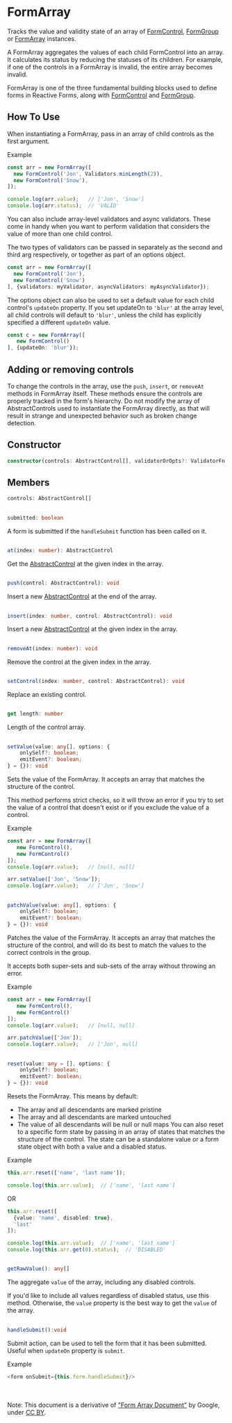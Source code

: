 # FormArray

Tracks the value and validity state of an array of [FormControl](FormControl.md), [FormGroup](FormGroup.md) 
or [FormArray](FormArray.md) instances.

A FormArray aggregates the values of each child FormControl into an array. 
It calculates its status by reducing the statuses of its children.
For example, if one of the controls in a FormArray is invalid, the entire array becomes invalid.

FormArray is one of the three fundamental building blocks used to define forms in Reactive Forms, 
along with [FormControl](FormControl.md) and [FormGroup](FormGroup.md).

## How To Use
When instantiating a FormArray, pass in an array of child controls as the first argument.

Example

```ts
const arr = new FormArray([
  new FormControl('Jon', Validators.minLength(2)),
  new FormControl('Snow'),
]);

console.log(arr.value);   // ['Jon', 'Snow']
console.log(arr.status);  // 'VALID'
```
You can also include array-level validators and async validators. 
These come in handy when you want to perform validation that considers the value of more than one child control.

The two types of validators can be passed in separately as the second and third arg respectively, 
or together as part of an options object.
```ts
const arr = new FormArray([
  new FormControl('Jon'),
  new FormControl('Snow')
], {validators: myValidator, asyncValidators: myAsyncValidator});
```
The options object can also be used to set a default value for each child control's `updateOn` property. 
If you set updateOn to `'blur'` at the array level, all child controls will default to `'blur'`, 
unless the child has explicitly specified a different `updateOn` value.
```ts
const c = new FormArray([
   new FormControl()
], {updateOn: 'blur'});
```
## Adding or removing controls
To change the controls in the array, use the `push`, `insert`, or `removeAt` methods in FormArray itself. 
These methods ensure the controls are properly tracked in the form's hierarchy. 
Do not modify the array of AbstractControls used to instantiate the FormArray directly, 
as that will result in strange and unexpected behavior such as broken change detection.

## Constructor
```ts
constructor(controls: AbstractControl[], validatorOrOpts?: ValidatorFn | ValidatorFn[] | AbstractControlOptions | null, asyncValidator?: AsyncValidatorFn | AsyncValidatorFn[] | null)
```
## Members
```ts
controls: AbstractControl[]
```
##
```ts
submitted: boolean
```
A form is submitted if the `handleSubmit` function has been called on it.
##
```ts
at(index: number): AbstractControl
```
Get the [AbstractControl](AbstractControl.md) at the given index in the array.
##
```ts
push(control: AbstractControl): void
```
Insert a new [AbstractControl](AbstractControl.md) at the end of the array.
##
```ts
insert(index: number, control: AbstractControl): void
```
Insert a new [AbstractControl](AbstractControl.md) at the given index in the array.

##
```ts
removeAt(index: number): void
```
Remove the control at the given index in the array.
##
```ts
setControl(index: number, control: AbstractControl): void
```
Replace an existing control.
##
```ts
get length: number
```
Length of the control array.
##
```ts
setValue(value: any[], options: {
    onlySelf?: boolean;
    emitEvent?: boolean;
} = {}): void
```
Sets the value of the FormArray. It accepts an array that matches the structure of the control.

This method performs strict checks, so it will throw an error if you try to set the value of a control that doesn't 
exist or if you exclude the value of a control.

Example
```ts
const arr = new FormArray([
   new FormControl(),
   new FormControl()
]);
console.log(arr.value);   // [null, null]

arr.setValue(['Jon', 'Snow']);
console.log(arr.value);   // ['Jon', 'Snow']
```
##
```ts
patchValue(value: any[], options: {
    onlySelf?: boolean;
    emitEvent?: boolean;
} = {}): void
```
Patches the value of the FormArray. It accepts an array that matches the structure of the control, 
and will do its best to match the values to the correct controls in the group.

It accepts both super-sets and sub-sets of the array without throwing an error.

Example
```ts
const arr = new FormArray([
   new FormControl(),
   new FormControl()
]);
console.log(arr.value);   // [null, null]

arr.patchValue(['Jon']);
console.log(arr.value);   // ['Jon', null]
```
##
```ts
reset(value: any = [], options: {
    onlySelf?: boolean;
    emitEvent?: boolean;
} = {}): void
```
Resets the FormArray. This means by default:

* The array and all descendants are marked pristine
* The array and all descendants are marked untouched
* The value of all descendants will be null or null maps
You can also reset to a specific form state by passing in an array of states that matches the structure of the control. 
The state can be a standalone value or a form state object with both a value and a disabled status.

Example

```ts
this.arr.reset(['name', 'last name']);

console.log(this.arr.value);  // ['name', 'last name']
```
OR
```ts
this.arr.reset([
  {value: 'name', disabled: true},
  'last'
]);

console.log(this.arr.value);  // ['name', 'last name']
console.log(this.arr.get(0).status);  // 'DISABLED'
```
##
```ts
getRawValue(): any[]
```
The aggregate `value` of the array, including any disabled controls.

If you'd like to include all values regardless of disabled status, use this method. 
Otherwise, the `value` property is the best way to get the `value` of the array.

##
```ts
handleSubmit():void
```
Submit action, can be used to tell the form that it has been submitted.
Useful when `updateOn` property is `submit`.

Example
```ts
<form onSubmit={this.form.handleSubmit}/>
```
<br/></br>
Note: This document is a derivative of ["Form Array Document"](https://angular.io/api/forms/FormArray) by Google, 
under [CC BY](https://creativecommons.org/licenses/by/4.0/).











